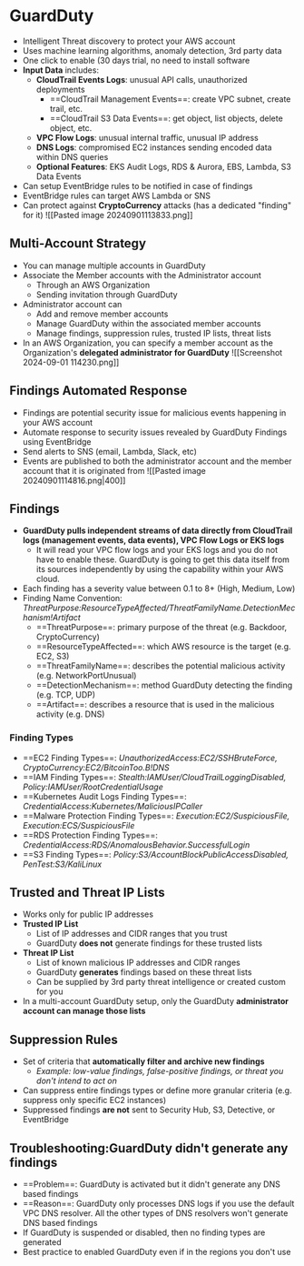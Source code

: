 # GuardDuty
- Intelligent Threat discovery to protect your AWS account
- Uses machine learning algorithms, anomaly detection, 3rd party data
- One click to enable (30 days trial, no need to install software
- **Input Data** includes:
	- **CloudTrail Events Logs**: unusual API calls, unauthorized deployments
		- ==CloudTrail Management Events==: create VPC subnet, create trail, etc.
		- ==CloudTrail S3 Data Events==: get object, list objects, delete object, etc.
	- **VPC Flow Logs**: unusual internal traffic, unusual IP address
	- **DNS Logs**: compromised EC2 instances sending encoded data within DNS queries
	- **Optional Features**: EKS Audit Logs, RDS & Aurora, EBS, Lambda, S3 Data Events
- Can setup EventBridge rules to be notified in case of findings
- EventBridge rules can target AWS Lambda or SNS
- Can protect against **CryptoCurrency** attacks (has a dedicated "finding" for it)
![[Pasted image 20240901113833.png]]
## Multi-Account Strategy
- You can manage multiple accounts in GuardDuty
- Associate the Member accounts with the Administrator account
	- Through an AWS Organization
	- Sending invitation through GuardDuty
- Administrator account can
	- Add and remove member accounts
	- Manage GuardDuty within the associated member accounts
	- Manage findings, suppression rules, trusted IP lists, threat lists
- In an AWS Organization, you can specify a member account as the Organization's **delegated administrator for GuardDuty**
![[Screenshot 2024-09-01 114230.png]]
## Findings Automated Response
- Findings are potential security issue for malicious events happening in your AWS account
- Automate response to security issues revealed by GuardDuty Findings using EventBridge
- Send alerts to SNS (email, Lambda, Slack, etc)
- Events are published to both the administrator account and the member account that it is originated from
![[Pasted image 20240901114816.png|400]]
## Findings
- **GuardDuty pulls independent streams of data directly from CloudTrail logs (management events, data events), VPC Flow Logs or EKS logs**
	- It will read your VPC flow logs and your EKS logs and you do not have to enable these. GuardDuty is going to get this data itself from its sources independently by using the capability within your AWS cloud.
- Each finding has a severity value between 0.1 to 8+ (High, Medium, Low)
- Finding Name Convention: *ThreatPurpose:ResourceTypeAffected/ThreatFamilyName.DetectionMechanism!Artifact*
	- ==ThreatPurpose==: primary purpose of the threat (e.g. Backdoor, CryptoCurrency)
	- ==ResourceTypeAffected==: which AWS resource is the target (e.g. EC2, S3)
	- ==ThreatFamilyName==: describes the potential malicious activity (e.g. NetworkPortUnusual)
	- ==DetectionMechanism==: method GuardDuty detecting the finding (e.g. TCP, UDP)
	- ==Artifact==: describes a resource that is used in the malicious activity (e.g. DNS)
### Finding Types
- ==EC2 Finding Types==: *UnauthorizedAccess:EC2/SSHBruteForce, CryptoCurrency:EC2/BitcoinToo.B!DNS*
- ==IAM Finding Types==: *Stealth:IAMUser/CloudTrailLoggingDisabled, Policy:IAMUser/RootCredentialUsage*
- ==Kubernetes Audit Logs Finding Types==: *CredentialAccess:Kubernetes/MaliciousIPCaller*
- ==Malware Protection Finding Types==: *Execution:EC2/SuspiciousFile, Execution:ECS/SuspiciousFile*
- ==RDS Protection Finding Types==: *CredentialAccess:RDS/AnomalousBehavior.SuccessfulLogin*
- ==S3 Finding Types==: *Policy:S3/AccountBlockPublicAccessDisabled, PenTest:S3/KaliLinux*
## Trusted and Threat IP Lists
- Works only for public IP addresses
- **Trusted IP List** 
	- List of IP addresses and CIDR ranges that you trust
	- GuardDuty **does not** generate findings for these trusted lists
- **Threat IP List**
	- List of known malicious IP addresses and CIDR ranges
	- GuardDuty **generates** findings based on these threat lists
	- Can be supplied by 3rd party threat intelligence or created custom for you
- In a multi-account GuardDuty setup, only the GuardDuty **administrator account can manage those lists**
## Suppression Rules
- Set of criteria that **automatically filter and archive new findings**
	- *Example: low-value findings, false-positive findings, or threat you don't intend to act on*
- Can suppress entire findings types or define more granular criteria (e.g. suppress only specific EC2 instances)
- Suppressed findings **are not** sent to Security Hub, S3, Detective, or EventBridge
## Troubleshooting:GuardDuty didn't generate any findings
- ==Problem==: GuardDuty is activated but it didn't generate any DNS based findings
- ==Reason==: GuardDuty only processes DNS logs if you use the default VPC DNS resolver. All the other types of DNS resolvers won't generate DNS based findings
- If GuardDuty is suspended or disabled, then no finding types are generated
- Best practice to enabled GuardDuty even if in the regions you don't use